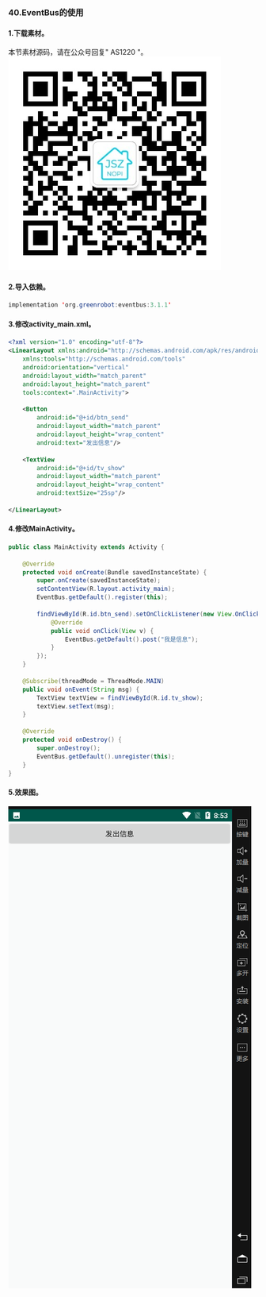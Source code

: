 ### 40.EventBus的使用
#### 1.下载素材。
本节素材源码，请在公众号回复" AS1220 "。
![title](https://raw.githubusercontent.com/JSZNopi/JSZImage/master/gitnote/2019/10/30/WXCODE-1572446034519.jpeg)

#### 2.导入依赖。
```java
implementation 'org.greenrobot:eventbus:3.1.1'
```

#### 3.修改activity_main.xml。
```xml
<?xml version="1.0" encoding="utf-8"?>
<LinearLayout xmlns:android="http://schemas.android.com/apk/res/android"
    xmlns:tools="http://schemas.android.com/tools"
    android:orientation="vertical"
    android:layout_width="match_parent"
    android:layout_height="match_parent"
    tools:context=".MainActivity">

    <Button
        android:id="@+id/btn_send"
        android:layout_width="match_parent"
        android:layout_height="wrap_content"
        android:text="发出信息"/>

    <TextView
        android:id="@+id/tv_show"
        android:layout_width="match_parent"
        android:layout_height="wrap_content"
        android:textSize="25sp"/>

</LinearLayout>
```
#### 4.修改MainActivity。
```java
public class MainActivity extends Activity {

	@Override
	protected void onCreate(Bundle savedInstanceState) {
		super.onCreate(savedInstanceState);
		setContentView(R.layout.activity_main);
		EventBus.getDefault().register(this);

		findViewById(R.id.btn_send).setOnClickListener(new View.OnClickListener() {
			@Override
			public void onClick(View v) {
				EventBus.getDefault().post("我是信息");
			}
		});
	}

	@Subscribe(threadMode = ThreadMode.MAIN)
	public void onEvent(String msg) {
		TextView textView = findViewById(R.id.tv_show);
		textView.setText(msg);
	}

	@Override
	protected void onDestroy() {
		super.onDestroy();
		EventBus.getDefault().unregister(this);
	}
}
```
#### 5.效果图。
![title](https://raw.githubusercontent.com/JSZNopi/JSZImage/master/gitnote/2019/12/20/1-1576846501043.gif)